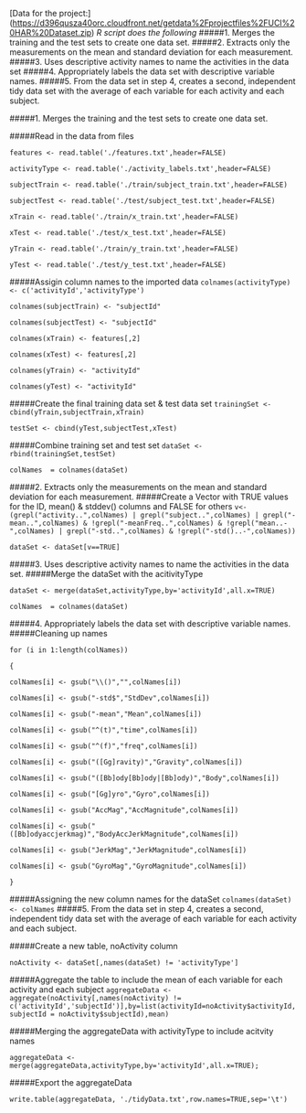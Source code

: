 [Data for the project:] (https://d396qusza40orc.cloudfront.net/getdata%2Fprojectfiles%2FUCI%20HAR%20Dataset.zip)
*R script does the following*
#####1. Merges the training and the test sets to create one data set.
#####2. Extracts only the measurements on the mean and standard deviation for each measurement. 
#####3. Uses descriptive activity names to name the activities in the data set
#####4. Appropriately labels the data set with descriptive variable names. 
#####5. From the data set in step 4, creates a second, independent tidy data set with the average of each variable for each activity and each subject.





#####1. Merges the training and the test sets to create one data set.

#####Read in the data from files

`features <- read.table('./features.txt',header=FALSE)`

`activityType <- read.table('./activity_labels.txt',header=FALSE)`

`subjectTrain <- read.table('./train/subject_train.txt',header=FALSE)`

`subjectTest <- read.table('./test/subject_test.txt',header=FALSE)`

`xTrain <- read.table('./train/x_train.txt',header=FALSE)`

`xTest <- read.table('./test/x_test.txt',header=FALSE)`

`yTrain <- read.table('./train/y_train.txt',header=FALSE)`

`yTest <- read.table('./test/y_test.txt',header=FALSE)`

#####Assigin column names to the imported data
`colnames(activityType) <- c('activityId','activityType')`

`colnames(subjectTrain) <- "subjectId"`

`colnames(subjectTest) <- "subjectId"`

`colnames(xTrain) <- features[,2]`

`colnames(xTest) <- features[,2]`

`colnames(yTrain) <- "activityId"`

`colnames(yTest) <- "activityId"`

#####Create the final training data set & test data set
`trainingSet <- cbind(yTrain,subjectTrain,xTrain)`

`testSet <- cbind(yTest,subjectTest,xTest)`

#####Combine training set and test set
`dataSet <- rbind(trainingSet,testSet)`

`colNames  = colnames(dataSet)`

#####2. Extracts only the measurements on the mean and standard deviation for each measurement.
#####Create a Vector with TRUE values for the ID, mean() & stddev() columns and FALSE for others
`v<-(grepl("activity..",colNames) | grepl("subject..",colNames) | grepl("-mean..",colNames) & !grepl("-meanFreq..",colNames) & !grepl("mean..-",colNames) | grepl("-std..",colNames) & !grepl("-std()..-",colNames))`

`dataSet <- dataSet[v==TRUE]`

#####3. Uses descriptive activity names to name the activities in the data set.
#####Merge the dataSet with the acitivityType

`dataSet <- merge(dataSet,activityType,by='activityId',all.x=TRUE)`

`colNames  = colnames(dataSet)`

#####4. Appropriately labels the data set with descriptive variable names.
#####Cleaning up names

`for (i in 1:length(colNames))` 

`{` 

`colNames[i] <- gsub("\\()","",colNames[i])`

`colNames[i] <- gsub("-std$","StdDev",colNames[i])`

`colNames[i] <- gsub("-mean","Mean",colNames[i])`

`colNames[i] <- gsub("^(t)","time",colNames[i])`

`colNames[i] <- gsub("^(f)","freq",colNames[i])`

`colNames[i] <- gsub("([Gg]ravity)","Gravity",colNames[i])`

`colNames[i] <- gsub("([Bb]ody[Bb]ody|[Bb]ody)","Body",colNames[i])`

`colNames[i] <- gsub("[Gg]yro","Gyro",colNames[i])`

`colNames[i] <- gsub("AccMag","AccMagnitude",colNames[i])`

`colNames[i] <- gsub("([Bb]odyaccjerkmag)","BodyAccJerkMagnitude",colNames[i])`

`colNames[i] <- gsub("JerkMag","JerkMagnitude",colNames[i])`

`colNames[i] <- gsub("GyroMag","GyroMagnitude",colNames[i])`

`}`

#####Assigning the new column names for the dataSet
`colnames(dataSet) <- colNames`
#####5. From the data set in step 4, creates a second, independent tidy data set with the average of each variable for each activity and each subject.

#####Create a new table, noActivity column

`noActivity <- dataSet[,names(dataSet) != 'activityType']`

#####Aggregate the table to include the mean of each variable for each activity and each subject
`aggregateData <- aggregate(noActivity[,names(noActivity) != c('activityId','subjectId')],by=list(activityId=noActivity$activityId,subjectId = noActivity$subjectId),mean)`

#####Merging the aggregateData with activityType to include acitvity names

`aggregateData <- merge(aggregateData,activityType,by='activityId',all.x=TRUE);`

#####Export the aggregateData
 
`write.table(aggregateData, './tidyData.txt',row.names=TRUE,sep='\t')`
